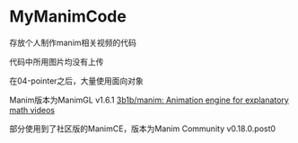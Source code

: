 # MyManimCode
存放个人制作manim相关视频的代码

代码中所用图片均没有上传

在04-pointer之后，大量使用面向对象

Manim版本为ManimGL v1.6.1 [3b1b/manim: Animation engine for explanatory math videos](https://github.com/3b1b/manim)

部分使用到了社区版的ManimCE，版本为Manim Community v0.18.0.post0
